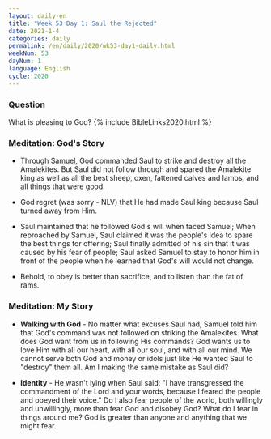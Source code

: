 ```yaml
---
layout: daily-en
title: "Week 53 Day 1: Saul the Rejected"
date: 2021-1-4 
categories: daily
permalink: /en/daily/2020/wk53-day1-daily.html
weekNum: 53
dayNum: 1
language: English
cycle: 2020
---
```


### Question     
What is pleasing to God?
{% include BibleLinks2020.html %} 

### Meditation: God's Story   
+ Through Samuel, God commanded Saul to strike and destroy all the Amalekites. But Saul did not follow through and spared the Amalekite king as well as all the best sheep, oxen, fattened calves and lambs, and all things that were good. 

+ God regret (was sorry - NLV) that He had made Saul king because Saul turned away from Him. 

+ Saul maintained that he followed God's will when faced Samuel; When reproached by Samuel, Saul claimed it was the people's idea to spare the best things for offering; Saul finally admitted of his sin that it was caused by his fear of people; Saul asked Samuel to stay to honor him in front of the people when he learned that God's will would not change. 

+ Behold, to obey is better than sacrifice, and to listen than the fat of rams. 

### Meditation: My Story   
+ **Walking with God** - No matter what excuses Saul had, Samuel told him that God's command was not followed on striking the Amalekites. What does God want from us in following His commands? God wants us to love Him with all our heart, with all our soul, and with all our mind. We cannot serve both God and money or idols just like He wanted Saul to "destroy" them all. Am I making the same mistake as Saul did? 

+ **Identity** - He wasn't lying when Saul said: "I have transgressed the commandment of the Lord and your words, because I feared the people and obeyed their voice." Do I also fear people of the world, both willingly and unwillingly, more than fear God and disobey God? What do I fear in things around me? God is greater than anyone and anything that we might fear. 
